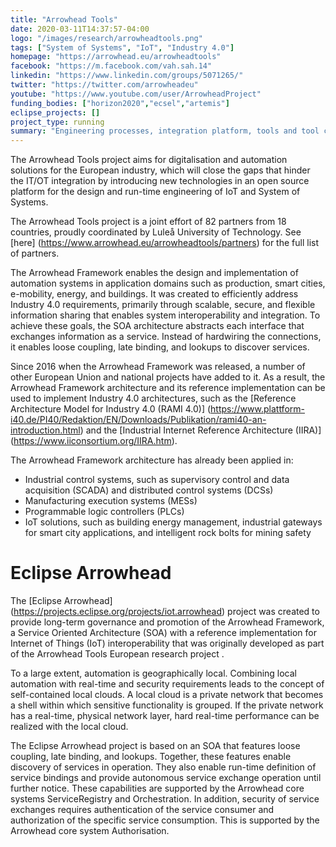 ```yaml
---
title: "Arrowhead Tools"
date: 2020-03-11T14:37:57-04:00
logo: "/images/research/arrowheadtools.png"
tags: ["System of Systems", "IoT", "Industry 4.0"]
homepage: "https://arrowhead.eu/arrowheadtools"
facebook: "https://m.facebook.com/vah.sah.14"
linkedin: "https://www.linkedin.com/groups/5071265/"
twitter: "https://twitter.com/arrowheadeu"
youtube: "https://www.youtube.com/user/ArrowheadProject"
funding_bodies: ["horizon2020","ecsel","artemis"]
eclipse_projects: []
project_type: running
summary: "Engineering processes, integration platform, tools and tool chains for the cost-efficient development of digitalisation, connectivity and automation system solutions."
---
```

The Arrowhead Tools project aims for digitalisation and automation solutions for the European industry, which will close the gaps that hinder the IT/OT integration by introducing new technologies in an open source platform for the design and run-time engineering of IoT and System of Systems. 

The Arrowhead Tools project is a joint effort of 82 partners from 18 countries, proudly coordinated by Luleå University of Technology. See [here] (https://www.arrowhead.eu/arrowheadtools/partners) for the full list of partners.

The Arrowhead Framework enables the design and implementation of automation systems in application domains such as production, smart cities, e-mobility, energy, and buildings.
It was created to efficiently address Industry 4.0 requirements, primarily through scalable, secure, and flexible information sharing that enables system interoperability and integration. To achieve these goals, the SOA architecture abstracts each interface that exchanges information as a service. Instead of hardwiring the connections, it enables loose coupling, late binding, and lookups to discover services.

Since 2016 when the Arrowhead Framework was released, a number of other European Union and national projects have added to it. As a result, the Arrowhead Framework architecture and its reference implementation can be used to implement Industry 4.0 architectures, such as the [Reference Architecture Model for Industry 4.0 (RAMI 4.0)] (https://www.plattform-i40.de/PI40/Redaktion/EN/Downloads/Publikation/rami40-an-introduction.html) and the [Industrial Internet Reference Architecture (IIRA)] (https://www.iiconsortium.org/IIRA.htm).

The Arrowhead Framework architecture has already been applied in:

* Industrial control systems, such as supervisory control and data acquisition (SCADA) and distributed control systems (DCSs)
* Manufacturing execution systems (MESs)
* Programmable logic controllers (PLCs)
* IoT solutions, such as building energy management, industrial gateways for smart city applications, and intelligent rock bolts for mining safety

# Eclipse Arrowhead
The [Eclipse Arrowhead] (https://projects.eclipse.org/projects/iot.arrowhead) project was created to provide long-term governance and promotion of the Arrowhead Framework, a Service Oriented Architecture (SOA) with a reference implementation for Internet of Things (IoT) interoperability that was originally developed as part of the Arrowhead Tools European research project .

To a large extent, automation is geographically local. Combining local automation with real-time and security requirements leads to the concept of self-contained local clouds. A local cloud is a private network that becomes a shell within which sensitive functionality is grouped. If the private network has a real-time, physical network layer, hard real-time performance can be realized with the local cloud. 

The Eclipse Arrowhead project is based on an SOA that features loose coupling, late binding, and lookups. Together, these features enable discovery of services in operation. They also enable run-time definition of service bindings and provide autonomous service exchange operation until further notice. These capabilities are supported by the Arrowhead core systems ServiceRegistry and Orchestration. In addition, security of service exchanges requires authentication of the service consumer and authorization of the specific service consumption. This is supported by the Arrowhead core system Authorisation.
